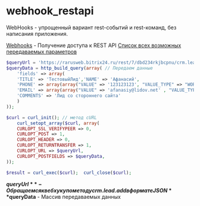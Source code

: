 # webhook_restapi
WebHooks - упрощенный вариант rest-событий и rest-команд, без написания приложения.

<a href="https://dev.1c-bitrix.ru/rest_help/oauth/webhooks.php">Webhooks</a> - Получение доступа к REST API
<a href="https://dev.1c-bitrix.ru/community/blogs/chaos/crm-sozdanie-lidov-iz-drugikh-servisov.php">Список всех возможных передаваемых параметров</a>

```php
$queryUrl = 'https://rarusweb.bitrix24.ru/rest/7/dbd234rkjbcpnu/crm.lead.add.json'; // Строка обращения к вебхуку 
$queryData = http_build_query(array( // Передаем данные
	'fields' => array(
	'TITLE' => 'ТестовыйЛид','NAME' => 'Афанасий',
	'PHONE' => array(array("VALUE" => '123123123', "VALUE_TYPE" => "WORK" )),
	'EMAIL' => array(array("VALUE" => 'afanasiy@lidov.net' , "VALUE_TYPE" => "WORK" )),
	'COMMENTS' => 'Лид со стороннего сайта'
	) 
));

$curl = curl_init(); // метод cURL
	curl_setopt_array($curl, array(
	CURLOPT_SSL_VERIFYPEER => 0,
	CURLOPT_POST => 1,
	CURLOPT_HEADER => 0,
	CURLOPT_RETURNTRANSFER => 1,
	CURLOPT_URL => $queryUrl,
	CURLOPT_POSTFIELDS => $queryData,
));

$result = curl_exec($curl);  curl_close($curl);
```
**$queryUrl** - Обращаемся к вебхуку по методу crm.lead.add в формате JSON
**$queryData** - Массив передаваемых данных
